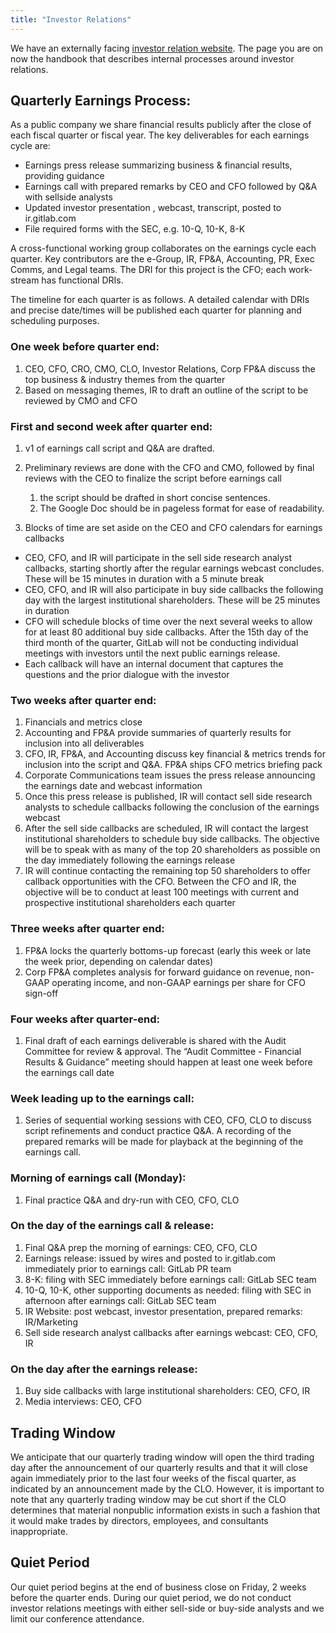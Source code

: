 ```yaml
---
title: "Investor Relations"
---
```


We have an externally facing [investor relation website](https://ir.gitlab.com/).
The page you are on now the handbook that describes internal processes around investor relations.

## Quarterly Earnings Process:

As a public company we share financial results publicly after the close of each fiscal quarter or fiscal year. The key deliverables for each earnings cycle are:

- Earnings press release summarizing business & financial results, providing guidance
- Earnings call with prepared remarks by CEO and CFO followed by Q&A with sellside analysts
- Updated investor presentation , webcast, transcript, posted to ir.gitlab.com
- File required forms with the SEC, e.g. 10-Q, 10-K, 8-K

A cross-functional working group collaborates on the earnings cycle each quarter. Key contributors are the e-Group, IR, FP&A, Accounting, PR, Exec Comms, and Legal teams. The DRI for this project is the CFO; each work-stream has functional DRIs.

The timeline for each quarter is as follows. A detailed calendar with DRIs and precise date/times will be published each quarter for planning and scheduling purposes.

### One week before quarter end:

1. CEO, CFO, CRO, CMO, CLO, Investor Relations, Corp FP&A discuss the top business & industry themes from the quarter
1. Based on messaging themes, IR to draft an outline of the script to be reviewed by CMO and CFO

### First and second week after quarter end:

1. v1 of earnings call script and Q&A are drafted.
1. Preliminary reviews are done with the CFO and CMO, followed by final reviews with the CEO to finalize the script before earnings call
    1. the script should be drafted in short concise sentences.
    1. The Google Doc should be in pageless format for ease of readability.

1. Blocks of time are set aside on the CEO and CFO calendars for earnings callbacks

- CEO, CFO, and IR will participate in the sell side research analyst callbacks, starting shortly after the regular earnings webcast concludes.  These will be 15 minutes in duration with a 5 minute break
- CEO, CFO, and IR will also participate in buy side callbacks the following day with the largest institutional shareholders.  These will be 25 minutes in duration
- CFO will schedule blocks of time over the next several weeks to allow for at least 80 additional buy side callbacks.  After the 15th day of the third month of the quarter, GitLab will not be conducting individual meetings with investors until the next public earnings release.
- Each callback will have an internal document that captures the questions and the prior dialogue with the investor


### Two weeks after quarter end:

1. Financials and metrics close
1. Accounting and FP&A provide summaries of quarterly results for inclusion into all deliverables
1. CFO, IR, FP&A, and Accounting discuss key financial & metrics trends for inclusion into the script and Q&A. FP&A ships CFO metrics briefing pack
1. Corporate Communications team issues the press release announcing the earnings date and webcast information
1. Once this press release is published, IR will contact sell side research analysts to schedule callbacks following the conclusion of the earnings webcast
1. After the sell side callbacks are scheduled, IR will contact the largest institutional shareholders to schedule buy side callbacks.  The objective will be to speak with as many of the top 20 shareholders as possible on the day immediately following the earnings release
1. IR will continue contacting the remaining top 50 shareholders to offer callback opportunities with the CFO.  Between the CFO and IR, the objective will be to conduct at least 100 meetings with current and prospective institutional shareholders each quarter


### Three weeks after quarter end:

1. FP&A locks the quarterly bottoms-up forecast (early this week or late the week prior, depending on calendar dates)
1. Corp FP&A completes analysis for forward guidance on revenue, non-GAAP operating income, and non-GAAP earnings per share for CFO sign-off

### Four weeks after quarter-end:

1. Final draft of each earnings deliverable is shared with the Audit Committee for review & approval. The “Audit Committee - Financial Results & Guidance” meeting should happen at least one week before the earnings call date

### Week leading up to the earnings call:

1. Series of sequential working sessions with CEO, CFO, CLO to discuss script refinements and conduct practice Q&A. A recording of the prepared remarks will be made for playback at the beginning of the earnings call.

### Morning of earnings call (Monday):

1. Final practice Q&A and dry-run with CEO, CFO, CLO

### On the day of the earnings call & release:

1. Final Q&A prep the morning of earnings: CEO, CFO, CLO
1. Earnings release: issued by wires and posted to ir.gitlab.com immediately prior to earnings call: GitLab PR team
1. 8-K: filing with SEC immediately before earnings call: GitLab SEC team
1. 10-Q, 10-K, other supporting documents as needed: filing with SEC in afternoon after earnings call: GitLab SEC team
1. IR Website: post webcast, investor presentation, prepared remarks: IR/Marketing
1. Sell side research analyst callbacks after earnings webcast:  CEO, CFO, IR

### On the day after the earnings release:

1. Buy side callbacks with large institutional shareholders:  CEO, CFO, IR
1. Media interviews:  CEO, CFO

## Trading Window

We anticipate that our quarterly trading window will open the third trading day after the announcement of our quarterly results and that it will close again immediately prior to the last four weeks of the fiscal quarter, as indicated by an announcement made by the CLO. However, it is important to note that any quarterly trading window may be cut short if the CLO determines that material nonpublic information exists in such a fashion that it would make trades by directors, employees, and consultants inappropriate.

## Quiet Period

Our quiet period begins at the end of business close on Friday, 2 weeks before the quarter ends. During our quiet period, we do not conduct investor relations meetings with either sell-side or buy-side analysts and we limit our conference attendance.
